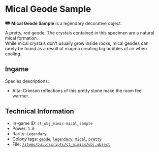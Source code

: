 # Mical Geode Sample

<img src="https://raw.githubusercontent.com/Ceterai/Enternia/main/objects/alta/eds/decorative/table/icon.png" alt="Mical Geode Sample icon" loading="lazy" height="16px" width="auto" /> **Mical Geode Sample** is a legendary decorative object.

A pretty, red geode. The crystals contained in this specimen are a natural mical formation.  
While mical crystals don't usually grow inside rocks, mical geodes can rarely be found as a result of magma creating big bubbles of air when cooling.

## Ingame

Species descriptions:

- Alta: Crimson reflections of this pretty stone make the room feel warmer.

## Technical Information

- In-game ID: `ct_obj_mimic-mical_sample`
- Power: `1.0`
- Rarity: `Legendary`
- Colony tags: [`geode`](https://ceterai.github.io/MyEnternia/Wiki/Tags/Geode), [`legendary`](https://ceterai.github.io/MyEnternia/Wiki/Tags/Legendary), [`mical`](https://ceterai.github.io/MyEnternia/Wiki/Tags/Mical), [`pretty`](https://ceterai.github.io/MyEnternia/Wiki/Tags/Pretty)
- File: [`/items/buildscripts/ct_mimics/obj.object`](https://github.com/Ceterai/Enternia/blob/main/items/buildscripts/ct_mimics/obj.object)
